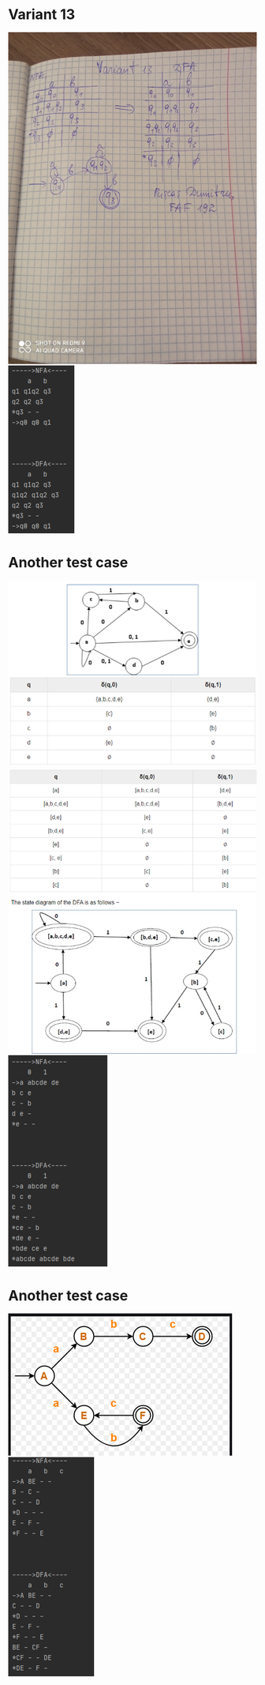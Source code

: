 # **Variant 13** 

![](screenshots/hand.jpg)
![](screenshots/var13.png)

# **Another test case** 
![](screenshots/other1.png)
![](screenshots/other2.png)
![](screenshots/other3.png)

# **Another test case**
![](screenshots/other4.png)
![](screenshots/other5.png)
